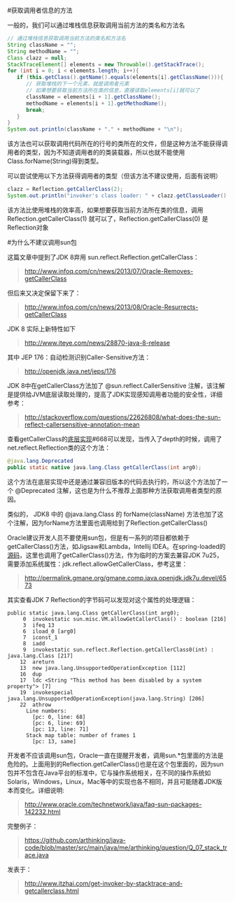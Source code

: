 #获取调用者信息的方法

一般的，我们可以通过堆栈信息获取调用当前方法的类名和方法名
```java
// 通过堆栈信息获取调用当前方法的类名和方法名
String className = "";
String methodName = "";
Class clazz = null;
StackTraceElement[] elements = new Throwable().getStackTrace();
for (int i = 0; i < elements.length; i++){
   if (this.getClass().getName().equals(elements[i].getClassName())){
      // 获取堆栈的下一个元素，就是调用者元素
      // 如果想要获取当前方法所在类的信息，直接读取elements[i]就可以了
      className = elements[i + 1].getClassName();
      methodName = elements[i + 1].getMethodName();
      break;
   }
}
System.out.println(className + "." + methodName + "\n");
```

该方法也可以获取调用代码所在的行号的类所在的文件，但是这种方法不能获得调用者的类型，因为不知道调用者的的类装载器，所以也就不能使用Class.forName(String)得到类型。

可以尝试使用以下方法获得调用者的类型（但该方法不建议使用，后面有说明）

```java
clazz = Reflection.getCallerClass(2);
System.out.println("invoker's class loader: " + clazz.getClassLoader() + "\nclass name: " + clazz.getName());
```
该方法比使用堆栈的效率高，如果想要获取当前方法所在类的信息，调用 Reflection.getCallerClass(1) 就可以了，Reflection.getCallerClass(0) 是Reflection对象

#为什么不建议调用sun包

这篇文章中提到了JDK 8弃用 sun.reflect.Reflection.getCallerClass：
  
> http://www.infoq.com/cn/news/2013/07/Oracle-Removes-getCallerClass

但后来又决定保留下来了：

> http://www.infoq.com/cn/news/2013/08/Oracle-Resurrects-getCallerClass


JDK 8 实际上新特性如下

> http://www.iteye.com/news/28870-java-8-release

其中 JEP 176：自动检测识别Caller-Sensitive方法：

> http://openjdk.java.net/jeps/176

JDK 8中在getCallerClass方法加了 @sun.reflect.CallerSensitive 注解，该注解是提供给JVM底层读取处理的，提高了JDK实现感知调用者功能的安全性，详细参考：

> http://stackoverflow.com/questions/22626808/what-does-the-sun-reflect-callersensitive-annotation-mean

查看getCallerClass的[底层实现](http://cr.openjdk.java.net/~mchung/jdk8/webrevs/8025799/hotspot.00/src/share/vm/prims/jvm.cpp.html '底层实现')#668可以发现，当传入了depth的时候，调用了net.reflect.Reflection类的这个方法：

```java
@java.lang.Deprecated
public static native java.lang.Class getCallerClass(int arg0);
```

这个方法在底层实现中还是通过兼容旧版本的代码去执行的，所以这个方法加了一个 @Deprecated 注解，这也是为什么不推荐上面那种方法获取调用者类型的原因。

类似的， JDK8 中的 @java.lang.Class 的 forName(className) 方法也加了这个注解，因为forName方法里面也调用给到了Reflection.getCallerClass()

Oracle建议开发人员不要使用sun包，但是有一系列的项目都依赖于getCallerClass()方法，如Jigsaw和Lambda，Intellij IDEA。在spring-loaded的[源码](https://github.com/spring-projects/spring-loaded/blob/master/springloaded/src/main/java/org/springsource/loaded/ri/ReflectiveInterceptor.java#L213 '源码')，这里也调用了getCallerClass()方法，作为临时的方案去兼容JDK 7u25，需要添加系统属性：jdk.reflect.allowGetCallerClass，参考这里：

> http://permalink.gmane.org/gmane.comp.java.openjdk.jdk7u.devel/6573

其实查看JDK 7 Reflection的字节码可以发现对这个属性的处理逻辑：
```
public static java.lang.Class getCallerClass(int arg0);
     0  invokestatic sun.misc.VM.allowGetCallerClass() : boolean [216]
     3  ifeq 13
     6  iload_0 [arg0]
     7  iconst_1
     8  iadd
     9  invokestatic sun.reflect.Reflection.getCallerClass0(int) : java.lang.Class [217]
    12  areturn
    13  new java.lang.UnsupportedOperationException [112]
    16  dup
    17  ldc <String "This method has been disabled by a system property"> [7]
    19  invokespecial java.lang.UnsupportedOperationException(java.lang.String) [206]
    22  athrow
      Line numbers:
        [pc: 0, line: 68]
        [pc: 6, line: 69]
        [pc: 13, line: 71]
      Stack map table: number of frames 1
        [pc: 13, same]
```

开发者不应该调用sun包，Oracle一直在提醒开发者，调用sun.*包里面的方法是危险的。上面用到的Reflection.getCallerClass()也是在这个包里面的，因为sun包并不包含在Java平台的标准中，它与操作系统相关，在不同的操作系统如Solaris，Windows，Linux，Mac等中的实现也各不相同，并且可能随着JDK版本而变化。详细说明: 

> http://www.oracle.com/technetwork/java/faq-sun-packages-142232.html

完整例子：
> https://github.com/arthinking/java-code/blob/master/src/main/java/me/arthinking/question/Q_07_stack_trace.java

发表于：
> http://www.itzhai.com/get-invoker-by-stacktrace-and-getcallerclass.html
 